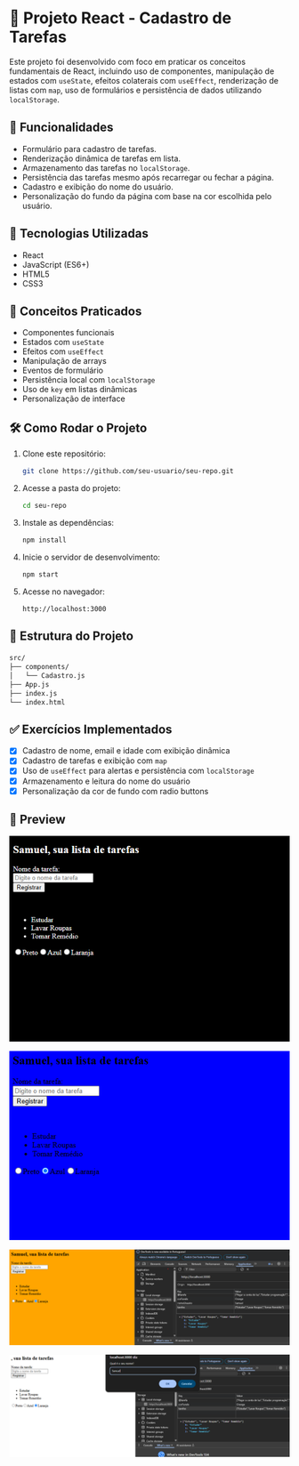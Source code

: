 # 📘 Projeto React - Cadastro de Tarefas

Este projeto foi desenvolvido com foco em praticar os conceitos fundamentais de React, incluindo uso de componentes, manipulação de estados com `useState`, efeitos colaterais com `useEffect`, renderização de listas com `map`, uso de formulários e persistência de dados utilizando `localStorage`.

## 🎯 Funcionalidades

- Formulário para cadastro de tarefas.
- Renderização dinâmica de tarefas em lista.
- Armazenamento das tarefas no `localStorage`.
- Persistência das tarefas mesmo após recarregar ou fechar a página.
- Cadastro e exibição do nome do usuário.
- Personalização do fundo da página com base na cor escolhida pelo usuário.

## 🚀 Tecnologias Utilizadas

- React
- JavaScript (ES6+)
- HTML5
- CSS3

## 🧠 Conceitos Praticados

- Componentes funcionais
- Estados com `useState`
- Efeitos com `useEffect`
- Manipulação de arrays
- Eventos de formulário
- Persistência local com `localStorage`
- Uso de `key` em listas dinâmicas
- Personalização de interface

## 🛠️ Como Rodar o Projeto

1. Clone este repositório:
   ```bash
   git clone https://github.com/seu-usuario/seu-repo.git
   ```

2. Acesse a pasta do projeto:
   ```bash
   cd seu-repo
   ```

3. Instale as dependências:
   ```bash
   npm install
   ```

4. Inicie o servidor de desenvolvimento:
   ```bash
   npm start
   ```

5. Acesse no navegador:
   ```
   http://localhost:3000
   ```

## 📂 Estrutura do Projeto

```
src/
├── components/
│   └── Cadastro.js
├── App.js
├── index.js
└── index.html
```

## ✅ Exercícios Implementados

- [x] Cadastro de nome, email e idade com exibição dinâmica
- [x] Cadastro de tarefas e exibição com `map`
- [x] Uso de `useEffect` para alertas e persistência com `localStorage`
- [x] Armazenamento e leitura do nome do usuário
- [x] Personalização da cor de fundo com radio buttons

## 📸 Preview

![Primeira Foto](pictures/Foto_1.png)

![Segunda Foto](pictures/Foto_2.png)

![Terceira Foto](pictures/Foto_3.png)

![Quarta Foto](pictures/Foto_4.png)